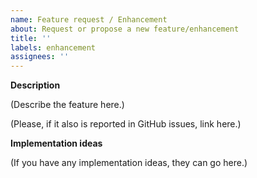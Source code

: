 ```yaml
---
name: Feature request / Enhancement
about: Request or propose a new feature/enhancement
title: ''
labels: enhancement
assignees: ''
---
```


**Description**

(Describe the feature here.)

(Please, if it also is reported in GitHub issues, link here.)

**Implementation ideas**

(If you have any implementation ideas, they can go here.)
